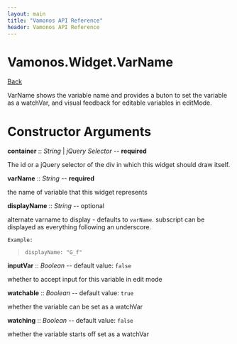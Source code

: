 ```yaml
---
layout: main
title: "Vamonos API Reference"
header: Vamonos API Reference
---
```



Vamonos.Widget.VarName
======================

[Back](index.html)

VarName shows the variable name and provides a buton to set the variable as a watchVar, and visual feedback for editable variables in editMode.


Constructor Arguments
=====================

**container** :: *String* | *jQuery Selector* -- **required**

The id or a jQuery selector of the div in which this widget should draw itself.



**varName** :: *String* -- **required**

the name of variable that this widget represents



**displayName** :: *String* -- optional

alternate varname to display - defaults to `varName`. subscript can be displayed as everything following an underscore.

    Example:

>     displayName: "G_f"



**inputVar** :: *Boolean* -- default value: `false`

whether to accept input for this variable in edit mode



**watchable** :: *Boolean* -- default value: `true`

whether the variable can be set as a watchVar



**watching** :: *Boolean* -- default value: `false`

whether the variable starts off set as a watchVar



